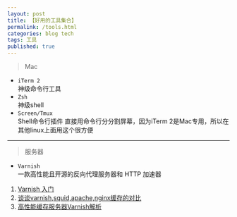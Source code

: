 ```yaml
---
layout: post
title: 【好用的工具集合】
permalink: /tools.html
categories: blog tech
tags: 工具
published: true
---
```

> Mac

- `iTerm 2`  
神级命令行工具
- `Zsh`  
神级shell
- `Screen/Tmux`  
Shell命令行插件 直接用命令行分分割屏幕，因为iTerm 2是Mac专用，所以在其他linux上面用这个很方便

---

> 服务器

- `Varnish`  
一款高性能且开源的反向代理服务器和 HTTP 加速器
1. [Varnish 入门](http://www.ibm.com/developerworks/cn/opensource/os-cn-varnish-intro/index.html)
2. [谈谈varnish,squid,apache,nginx缓存的对比](http://www.cnblogs.com/google4y/archive/2011/09/19/2181251.html)
3. [高性能缓存服务器Varnish解析](http://www.programmer.com.cn/14315/)

